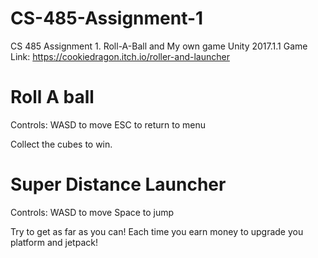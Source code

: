 # CS-485-Assignment-1
CS 485 Assignment 1. Roll-A-Ball and My own game
Unity 2017.1.1
Game Link: https://cookiedragon.itch.io/roller-and-launcher

# Roll A ball
 Controls:
WASD to move
ESC to return to menu

Collect the cubes to win.

# Super Distance Launcher
 Controls:
WASD to move
Space to jump

Try to get as far as you can! Each time you earn money to upgrade you platform and jetpack!